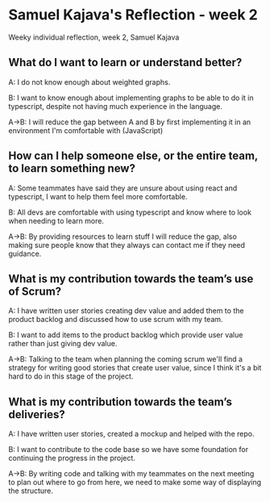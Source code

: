# Samuel Kajava's Reflection - week 2

Weeky individual reflection, week 2, Samuel Kajava

## What do I want to learn or understand better?

A: I do not know enough about weighted graphs.

B: I want to know enough about implementing graphs to be able to do it in typescript, despite not having much experience in the language.

A->B: I will reduce the gap between A and B by first implementing it in an environment I'm comfortable with (JavaScript)

## How can I help someone else, or the entire team, to learn something new?

A: Some teammates have said they are unsure about using react and typescript, I want to help them feel more comfortable.

B: All devs are comfortable with using typescript and know where to look when needing to learn more.

A->B: By providing resources to learn stuff I will reduce the gap, also making sure people know that they always can contact me if they need guidance.

## What is my contribution towards the team’s use of Scrum?

A: I have written user stories creating dev value and added them to the product backlog and discussed how to use scrum with my team.

B: I want to add items to the product backlog which provide user value rather than just giving dev value.

A->B: Talking to the team when planning the coming scrum we'll find a strategy for writing good stories that create user value, since I think it's a bit hard to do in this stage of the project.

## What is my contribution towards the team’s deliveries?

A: I have written user stories, created a mockup and helped with the repo.

B: I want to contribute to the code base so we have some foundation for continuing the progress in the project.

A->B: By writing code and talking with my teammates on the next meeting to plan out where to go from here, we need to make some way of displaying the structure.
